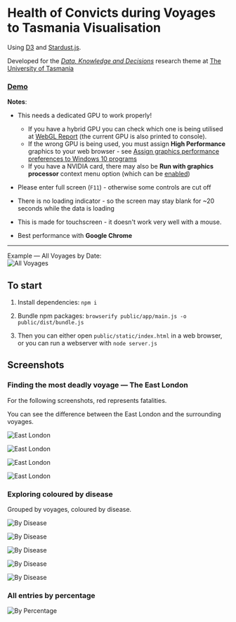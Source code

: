 # Health of Convicts during Voyages to Tasmania Visualisation

Using [D3](https://d3js.org/) and [Stardust.js](https://stardustjs.github.io/).

Developed for the [*Data, Knowledge and Decisions*](http://www.utas.edu.au/research/our-research-themes/data-knowledge-and-decisions) research theme at [The University of Tasmania](http://www.utas.edu.au/)

### [Demo](https://nf-s.github.io/tas-convict-datavis-d3/public/static/)  

**Notes**: 

- This needs a dedicated GPU to work properly!  

    - If you have a hybrid GPU you can check which one is being utilised at [WebGL Report](http://webglreport.com/?v=1) (the current GPU is also printed to console).
    - If the wrong GPU is being used, you must assign **High Performance** graphics to your web browser - see [Assign graphics performance preferences to Windows 10 programs](https://www.ghacks.net/2018/11/30/assign-graphics-performance-preferences-windows-10-programs/)
    - If you have a NVIDIA card, there may also be **Run with graphics processor** context menu option (which can be [enabled](https://forums.geforce.com/default/topic/520731/pc-games/can-39-t-find-34-run-with-graphics-processor-34-option/post/3698089/#3698089))

- Please enter full screen (`F11`) - otherwise some controls are cut off

- There is no loading indicator - so the screen may stay blank for ~20 seconds while the data is loading

- This is made for touchscreen - it doesn't work very well with a mouse.

- Best performance with **Google Chrome**

---

Example &mdash; All Voyages by Date:  
![All Voyages](https://github.com/nf-s/utas-tas-convict-datavis/blob/master/docs/img/all%20voyages.png?raw=true)

## To start

1. Install dependencies: `npm i`

2. Bundle npm packages: `browserify public/app/main.js -o public/dist/bundle.js`

3. Then you can either open `public/static/index.html` in a web browser, or you can run a webserver with `node server.js`

## Screenshots

### Finding the most deadly voyage &mdash; The East London

For the following screenshots, red represents fatalities.

You can see the difference between the East London and the surrounding voyages.

![East London](https://github.com/nf-s/utas-tas-convict-datavis/blob/master/docs/img/east%20london.png?raw=true)

![East London](https://github.com/nf-s/utas-tas-convict-datavis/blob/master/docs/img/east%20london%20with%20names.png?raw=true)

![East London](https://github.com/nf-s/utas-tas-convict-datavis/blob/master/docs/img/east%20london%20with%20names%20zoomed.png?raw=true)

![East London](https://github.com/nf-s/utas-tas-convict-datavis/blob/master/docs/img/east%20london%20with%20names%20zoomed%20-%20eliza.png?raw=true)

### Exploring coloured by disease

Grouped by voyages, coloured by disease.

![By Disease](https://github.com/nf-s/utas-tas-convict-datavis/blob/master/docs/img/all%20by%20voyage%20coloured%20by%20disease.png?raw=true)

![By Disease](https://github.com/nf-s/utas-tas-convict-datavis/blob/master/docs/img/all%20by%20voyage%20coloured%20by%20disease%20zoom.png?raw=true)

![By Disease](https://github.com/nf-s/utas-tas-convict-datavis/blob/master/docs/img/sarah%202%20-%20colour%20by%20disease.png?raw=true)

![By Disease](https://github.com/nf-s/utas-tas-convict-datavis/blob/master/docs/img/sarah%202%20-%20colour%20by%20disease%20-%20zoomed%20in.png?raw=true)

![By Disease](https://github.com/nf-s/utas-tas-convict-datavis/blob/master/docs/img/sarah%202%20-%20colour%20by%20disease%20-%20zoomed%20in%20-%20andrew.png?raw=true)

### All entries by percentage

![By Percentage](https://github.com/nf-s/utas-tas-convict-datavis/blob/master/docs/img/all%20by%20percentage.png?raw=true)
